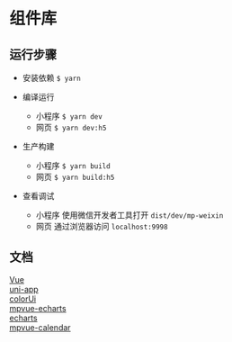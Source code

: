 # 组件库


## 运行步骤

* 安装依赖 `$ yarn`

* 编译运行
  - 小程序 `$ yarn dev`
  - 网页 `$ yarn dev:h5`

* 生产构建
  - 小程序 `$ yarn build`
  - 网页 `$ yarn build:h5`

* 查看调试
  - 小程序 使用微信开发者工具打开 `dist/dev/mp-weixin`
  - 网页 通过浏览器访问 `localhost:9998`


## 文档
[Vue](https://vuejs.org)   
[uni-app](https://uniapp.dcloud.io)  
[colorUi](https://github.com/weilanwl/ColorUI)  
[mpvue-echarts](https://www.npmjs.com/package/mpvue-echarts)  
[echarts](https://echarts.baidu.com/builder.html)  
[mpvue-calendar](https://github.com/Hzy0913/mpvue-calendar)  